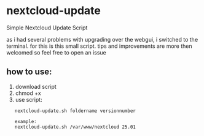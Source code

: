 # nextcloud-update
Simple Nextcloud Update Script

as i had several problems with upgrading over the webgui, i switched to the terminal. for this is this small script. 
tips and improvements are more then welcomed so feel free to open an issue

## how to use:
 1. download script
 2.  chmod +x 
 3.  use script:
 ```
    nextcloud-update.sh foldername versionnumber
    
    example:
    nextcloud-update.sh /var/www/nextcloud 25.01
 ```
